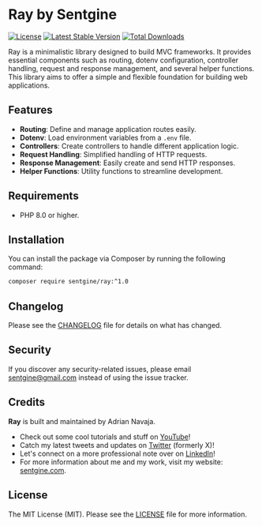 # Ray by Sentgine

[![License](https://img.shields.io/badge/license-MIT-blue.svg)](LICENSE.md)
[![Latest Stable Version](https://img.shields.io/packagist/v/sentgine/ray.svg)](https://packagist.org/sentgine/ray)
[![Total Downloads](https://img.shields.io/packagist/dt/sentgine/ray.svg)](https://packagist.org/packages/sentgine/ray)

Ray is a minimalistic library designed to build MVC frameworks. It provides essential components such as routing, dotenv configuration, controller handling, request and response management, and several helper functions. This library aims to offer a simple and flexible foundation for building web applications.

## Features
- **Routing**: Define and manage application routes easily.
- **Dotenv**: Load environment variables from a `.env` file.
- **Controllers**: Create controllers to handle different application logic.
- **Request Handling**: Simplified handling of HTTP requests.
- **Response Management**: Easily create and send HTTP responses.
- **Helper Functions**: Utility functions to streamline development.

## Requirements
- PHP 8.0 or higher.

## Installation

You can install the package via Composer by running the following command:

```bash
composer require sentgine/ray:^1.0
```

## Changelog
Please see the [CHANGELOG](https://github.com/sentgine/ray/blob/main/CHANGELOG.md) file for details on what has changed.

## Security
If you discover any security-related issues, please email sentgine@gmail.com instead of using the issue tracker.

## Credits
**Ray** is built and maintained by Adrian Navaja. 
- Check out some cool tutorials and stuff on [YouTube](https://www.youtube.com/@sentgine)!
- Catch my latest tweets and updates on [Twitter](https://twitter.com/sentgine) (formerly X)!
- Let's connect on a more professional note over on [LinkedIn](https://www.linkedin.com/in/adrian-navaja/)!
- For more information about me and my work, visit my website: [sentgine.com](https://www.sentgine.com/).


## License
The MIT License (MIT). Please see the [LICENSE](https://github.com/sentgine/ray/blob/main/LICENSE) file for more information.